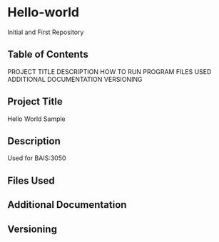 # Hello-world
Initial and First Repository

## Table of Contents
PROJECT TITLE
DESCRIPTION
HOW TO RUN PROGRAM
FILES USED
ADDITIONAL DOCUMENTATION
VERSIONING

## Project Title
Hello World Sample

## Description
Used for BAIS:3050

## Files Used


## Additional Documentation

## Versioning
